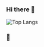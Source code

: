 ### Hi there 👋

<!-- My Blue Rocket stars are no longer included :-(
![msqr GitHub stats](https://github-readme-stats.vercel.app/api?username=msqr&show_icons=true&theme=default&count_private=true)
-->
![Top Langs](https://github-readme-stats.vercel.app/api/top-langs/?username=msqr&layout=compact)

### 🙊

<!--
**msqr/msqr** is a ✨ _special_ ✨ repository because its `README.md` (this file) appears on your GitHub profile.

Here are some ideas to get you started:

- 🔭 I’m currently working on ...
- 🌱 I’m currently learning ...
- 👯 I’m looking to collaborate on ...
- 🤔 I’m looking for help with ...
- 💬 Ask me about ...
- 📫 How to reach me: ...
- 😄 Pronouns: ...
- ⚡ Fun fact: ...
-->
